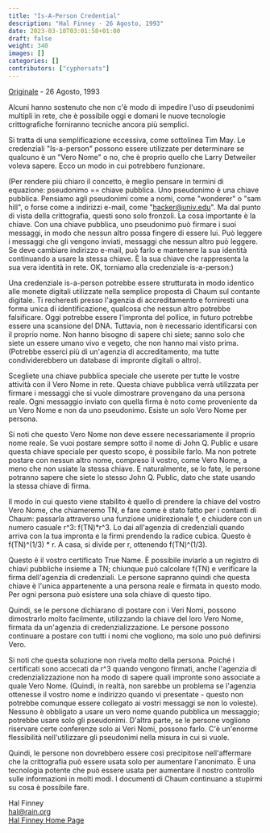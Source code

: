 ```yaml
---
title: "Is-A-Person Credential"
description: "Hal Finney - 26 Agosto, 1993"
date: 2023-03-10T03:01:58+01:00
draft: false
weight: 340
images: []
categories: []
contributors: ["cyphersats"]
---
```


[Originale](https://web.archive.org/web/20041206194506/http://finney.org/~hal/is_a_person.html) - 26 Agosto, 1993

Alcuni hanno sostenuto che non c'è modo di impedire l'uso di pseudonimi multipli in rete, che è possibile oggi e domani le nuove tecnologie crittografiche forniranno tecniche ancora più semplici.

Si tratta di una semplificazione eccessiva, come sottolinea Tim May. Le credenziali "Is-a-person" possono essere utilizzate per determinare se qualcuno è un "Vero Nome" o no, che è proprio quello che Larry Detweiler voleva sapere. Ecco un modo in cui potrebbero funzionare.

(Per rendere più chiaro il concetto, è meglio pensare in termini di equazione: pseudonimo == chiave pubblica. Uno pseudonimo è una chiave pubblica. Pensiamo agli pseudonimi come a nomi, come "wonderer" o "sam hill", o forse come a indirizzi e-mail, come "hacker@univ.edu". Ma dal punto di vista della crittografia, questi sono solo fronzoli. La cosa importante è la chiave. Con una chiave pubblica, uno pseudonimo può firmare i suoi messaggi, in modo che nessun altro possa fingere di essere lui. Può leggere i messaggi che gli vengono inviati, messaggi che nessun altro può leggere. Se deve cambiare indirizzo e-mail, può farlo e mantenere la sua identità continuando a usare la stessa chiave. È la sua chiave che rappresenta la sua vera identità in rete. OK, torniamo alla credenziale is-a-person:)

Una credenziale is-a-person potrebbe essere strutturata in modo identico alle monete digitali utilizzate nella semplice proposta di Chaum sul contante digitale. Ti recheresti presso l'agenzia di accreditamento e forniresti una forma unica di identificazione, qualcosa che nessun altro potrebbe falsificare. Oggi potrebbe essere l'impronta del pollice, in futuro potrebbe essere una scansione del DNA. Tuttavia, non è necessario identificarsi con il proprio nome. Non hanno bisogno di sapere chi siete; sanno solo che siete un essere umano vivo e vegeto, che non hanno mai visto prima. (Potrebbe esserci più di un'agenzia di accreditamento, ma tutte condividerebbero un database di impronte digitali o altro).

Scegliete una chiave pubblica speciale che userete per tutte le vostre attività con il Vero Nome in rete. Questa chiave pubblica verrà utilizzata per firmare i messaggi che si vuole dimostrare provengano da una persona reale. Ogni messaggio inviato con quella firma è noto come proveniente da un Vero Nome e non da uno pseudonimo. Esiste un solo Vero Nome per persona.

Si noti che questo Vero Nome non deve essere necessariamente il proprio nome reale. Se vuoi postare sempre sotto il nome di John Q. Public e usare questa chiave speciale per questo scopo, è possibile farlo. Ma non potrete postare con nessun altro nome, compreso il vostro, come Vero Nome, a meno che non usiate la stessa chiave. E naturalmente, se lo fate, le persone potranno sapere che siete lo stesso John Q. Public, dato che state usando la stessa chiave di firma.

Il modo in cui questo viene stabilito è quello di prendere la chiave del vostro Vero Nome, che chiameremo TN, e fare come è stato fatto per i contanti di Chaum: passarla attraverso una funzione unidirezionale f, e chiudere con un numero casuale r^3: f(TN)*r^3. Lo dai all'agenzia di credenziali quando arriva con la tua impronta e la firmi prendendo la radice cubica. Questo è f(TN)^(1/3) * r. A casa, si divide per r, ottenendo f(TN)^(1/3).

Questo è il vostro certificato True Name. È possibile inviarlo a un registro di chiavi pubbliche insieme a TN; chiunque può calcolare f(TN) e verificare la firma dell'agenzia di credenziali. Le persone sapranno quindi che questa chiave è l'unica appartenente a una persona reale e firmata in questo modo. Per ogni persona può esistere una sola chiave di questo tipo.

Quindi, se le persone dichiarano di postare con i Veri Nomi, possono dimostrarlo molto facilmente, utilizzando la chiave del loro Vero Nome, firmata da un'agenzia di credenzializzazione. Le persone possono continuare a postare con tutti i nomi che vogliono, ma solo uno può definirsi Vero.

Si noti che questa soluzione non rivela molto della persona. Poiché i certificati sono accecati da r^3 quando vengono firmati, anche l'agenzia di credenzializzazione non ha modo di sapere quali impronte sono associate a quale Vero Nome. (Quindi, in realtà, non sarebbe un problema se l'agenzia ottenesse il vostro nome e indirizzo quando vi presentate - questo non potrebbe comunque essere collegato ai vostri messaggi se non lo voleste). Nessuno è obbligato a usare un vero nome quando pubblica un messaggio; potrebbe usare solo gli pseudonimi. D'altra parte, se le persone vogliono riservare certe conferenze solo ai Veri Nomi, possono farlo. C'è un'enorme flessibilità nell'utilizzare gli pseudonimi nella misura in cui si vuole.

Quindi, le persone non dovrebbero essere così precipitose nell'affermare che la crittografia può essere usata solo per aumentare l'anonimato. È una tecnologia potente che può essere usata per aumentare il nostro controllo sulle informazioni in molti modi. I documenti di Chaum continuano a stupirmi su cosa è possibile fare.

Hal Finney<br>
hal@rain.org<br>
[Hal Finney Home Page](/cypherpunk/hal-finney/hal-finney-home-page)
